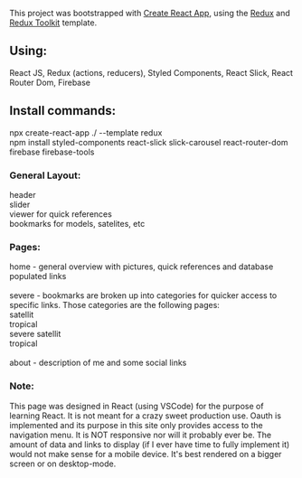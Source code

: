 This project was bootstrapped with [Create React App](https://github.com/facebook/create-react-app), using the [Redux](https://redux.js.org/) and [Redux Toolkit](https://redux-toolkit.js.org/) template.

## Using:

React JS, Redux (actions, reducers), Styled Components, React Slick, React Router Dom, Firebase

## Install commands:

npx create-react-app ./ --template redux<br />
npm install styled-components react-slick slick-carousel react-router-dom firebase firebase-tools

### General Layout:

header<br />
slider<br />
viewer for quick references <br />
bookmarks for models, satelites, etc

### Pages:

home - general overview with pictures, quick references and database populated links<br /> <br />
severe - bookmarks are broken up into categories for quicker access to specific links. Those categories are the following pages: <br />
satellit<br />
tropical <br />
severe satellit<br /> 
tropical <br /><br />
about - description of me and some social links

### Note:

This page was designed in React (using VSCode) for the purpose of learning React. It is not meant for a crazy sweet production use. Oauth is implemented and its purpose in this site only provides access to the navigation menu. It is NOT responsive nor will it probably ever be. The amount of data and links to display (if I ever have time to fully implement it) would not make sense for a mobile device. It's best rendered on a bigger screen or on desktop-mode.

